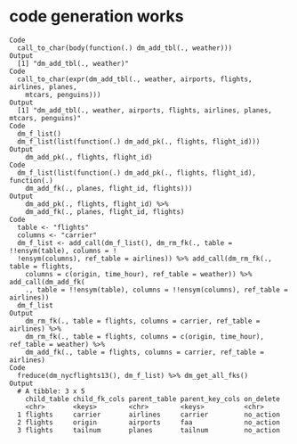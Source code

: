 # code generation works

    Code
      call_to_char(body(function(.) dm_add_tbl(., weather)))
    Output
      [1] "dm_add_tbl(., weather)"
    Code
      call_to_char(expr(dm_add_tbl(., weather, airports, flights, airlines, planes,
        mtcars, penguins)))
    Output
      [1] "dm_add_tbl(., weather, airports, flights, airlines, planes, mtcars, penguins)"
    Code
      dm_f_list()
      dm_f_list(list(function(.) dm_add_pk(., flights, flight_id)))
    Output
        dm_add_pk(., flights, flight_id)
    Code
      dm_f_list(list(function(.) dm_add_pk(., flights, flight_id), function(.)
        dm_add_fk(., planes, flight_id, flights)))
    Output
        dm_add_pk(., flights, flight_id) %>%
        dm_add_fk(., planes, flight_id, flights)
    Code
      table <- "flights"
      columns <- "carrier"
      dm_f_list <- add_call(dm_f_list(), dm_rm_fk(., table = !!ensym(table), columns = !
      !ensym(columns), ref_table = airlines)) %>% add_call(dm_rm_fk(., table = flights,
        columns = c(origin, time_hour), ref_table = weather)) %>% add_call(dm_add_fk(
        ., table = !!ensym(table), columns = !!ensym(columns), ref_table = airlines))
      dm_f_list
    Output
        dm_rm_fk(., table = flights, columns = carrier, ref_table = airlines) %>%
        dm_rm_fk(., table = flights, columns = c(origin, time_hour), ref_table = weather) %>%
        dm_add_fk(., table = flights, columns = carrier, ref_table = airlines)
    Code
      freduce(dm_nycflights13(), dm_f_list) %>% dm_get_all_fks()
    Output
      # A tibble: 3 x 5
        child_table child_fk_cols parent_table parent_key_cols on_delete
        <chr>       <keys>        <chr>        <keys>          <chr>    
      1 flights     carrier       airlines     carrier         no_action
      2 flights     origin        airports     faa             no_action
      3 flights     tailnum       planes       tailnum         no_action

